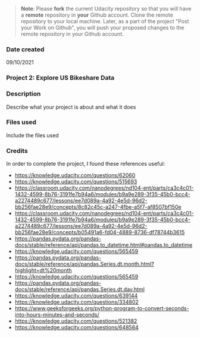 >**Note**: Please **fork** the current Udacity repository so that you will have a **remote** repository in **your** Github account. Clone the remote repository to your local machine. Later, as a part of the project "Post your Work on Github", you will push your proposed changes to the remote repository in your Github account.

### Date created
09/10/2021

### Project 2: Explore US Bikeshare Data

### Description
Describe what your project is about and what it does

### Files used
Include the files used
### Credits
In order to complete the project, I found these references useful:
* https://knowledge.udacity.com/questions/62060
* https://knowledge.udacity.com/questions/515693
* https://classroom.udacity.com/nanodegrees/nd104-ent/parts/ca3c4c01-1432-4599-8b76-3191fe7b94a6/modules/b9a9e289-3f35-45b0-bcc4-a2274489c677/lessons/ee7d089a-4a92-4e5d-96d2-bb256fae28e9/concepts/8c82c45c-a247-4fbe-a5f7-af8507bf150e
* https://classroom.udacity.com/nanodegrees/nd104-ent/parts/ca3c4c01-1432-4599-8b76-3191fe7b94a6/modules/b9a9e289-3f35-45b0-bcc4-a2274489c677/lessons/ee7d089a-4a92-4e5d-96d2-bb256fae28e9/concepts/b05491a6-fd04-4889-8736-df78744b3615
* https://pandas.pydata.org/pandas-docs/stable/reference/api/pandas.to_datetime.html#pandas.to_datetime
* https://knowledge.udacity.com/questions/565459
* https://pandas.pydata.org/pandas-docs/stable/reference/api/pandas.Series.dt.month.html?highlight=dt%20month
* https://knowledge.udacity.com/questions/565459
* https://pandas.pydata.org/pandas-docs/stable/reference/api/pandas.Series.dt.day.html
* https://knowledge.udacity.com/questions/639144
* https://knowledge.udacity.com/questions/334802
* https://www.geeksforgeeks.org/python-program-to-convert-seconds-into-hours-minutes-and-seconds/
* https://knowledge.udacity.com/questions/521382
* https://knowledge.udacity.com/questions/648564
